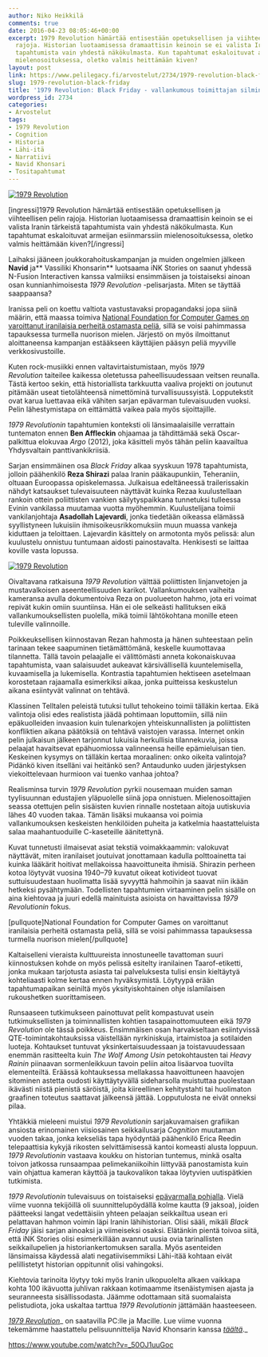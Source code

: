 ```yaml
---
author: Niko Heikkilä
comments: true
date: 2016-04-23 08:05:46+00:00
excerpt: 1979 Revolution hämärtää entisestään opetuksellisen ja viihteellisen pelin
  rajoja. Historian luotaamisessa dramaattisin keinoin se ei valista Iranin tärkeistä
  tapahtumista vain yhdestä näkökulmasta. Kun tapahtumat eskaloituvat armeijan esiinmarssiin
  mielenosoituksessa, oletko valmis heittämään kiven?
layout: post
link: https://www.pelilegacy.fi/arvostelut/2734/1979-revolution-black-friday
slug: 1979-revolution-black-friday
title: '1979 Revolution: Black Friday - vallankumous toimittajan silmin'
wordpress_id: 2734
categories:
- Arvostelut
tags:
- 1979 Revolution
- Cognition
- Historia
- Lähi-itä
- Narratiivi
- Navid Khonsari
- Tositapahtumat
---
```


[![1979 Revolution](https://www.pelilegacy.fi/wp-content/uploads/2016/04/1979_revolution_1.jpg)](https://www.pelilegacy.fi/wp-content/uploads/2016/04/1979_revolution_1.jpg)

[ingressi]1979 Revolution hämärtää entisestään opetuksellisen ja viihteellisen pelin rajoja. Historian luotaamisessa dramaattisin keinoin se ei valista Iranin tärkeistä tapahtumista vain yhdestä näkökulmasta. Kun tapahtumat eskaloituvat armeijan esiinmarssiin mielenosoituksessa, oletko valmis heittämään kiven?[/ingressi]

Laihaksi jääneen joukkorahoituskampanjan ja muiden ongelmien jälkeen **Navid** ja** Vassiliki Khonsarin** luotsaama iNK Stories on saanut yhdessä N-Fusion Interactiven kanssa valmiiksi ensimmäisen ja toistaiseksi ainoan osan kunnianhimoisesta _1979 Revolution_ -pelisarjasta. Miten se täyttää saappaansa?

Iranissa peli on koettu valtiota vastustavaksi propagandaksi jopa siinä määrin, että maassa toimiva [National Foundation for Computer Games on varoittanut iranilaisia perheitä ostamasta peliä](http://tehrantimes.com/news/300689/Iran-plans-to-block-websites-offering-1979-Revolution), sillä se voisi pahimmassa tapauksessa turmella nuorison mielen. Järjestö on myös ilmoittanut aloittaneensa kampanjan estääkseen käyttäjien pääsyn peliä myyville verkkosivustoille.

Kuten rock-musiikki ennen valtavirtaistumistaan, myös _1979 Revolution_ taiteilee kaikessa oletetussa paheellisuudessaan veitsen reunalla. Tästä kertoo sekin, että historiallista tarkkuutta vaaliva projekti on joutunut pitämään useat tietolähteensä nimettöminä turvallisuussyistä. Lopputekstit ovat karua luettavaa eikä vähiten sarjan epävarman tulevaisuuden vuoksi. Pelin lähestymistapa on eittämättä vaikea pala myös sijoittajille.

_1979 Revolutionin_ tapahtumien konteksti oli länsimaalaisille verrattain tuntematon ennen **Ben Affleckin** ohjaamaa ja tähdittämää sekä Oscar-palkittua elokuvaa _Argo_ (2012), joka käsitteli myös tähän peliin kaavailtua Yhdysvaltain panttivankikriisiä.

Sarjan ensimmäinen osa _Black Friday_ alkaa syyskuun 1978 tapahtumista, jolloin päähenkilö **Reza Shirazi** palaa Iranin pääkaupunkiin, Teheraniin, oltuaan Euroopassa opiskelemassa. Julkaisua edeltäneessä trailerissakin nähdyt katsaukset tulevaisuuteen näyttävät kuinka Rezaa kuulustellaan rankoin ottein poliittisten vankien säilytyspaikkana tunnetuksi tulleessa Evinin vankilassa muutamaa vuotta myöhemmin. Kuulustelijana toimii vankilanjohtaja **Asadollah Lajevardi**, jonka tiedetään oikeassa elämässä syyllistyneen lukuisiin ihmisoikeusrikkomuksiin muun muassa vankeja kiduttaen ja teloittaen. Lajevardin käsittely on armotonta myös pelissä: alun kuulustelu onnistuu tuntumaan aidosti painostavalta. Henkisesti se laittaa koville vasta lopussa.

[![1979 Revolution](https://www.pelilegacy.fi/wp-content/uploads/2016/04/1979_revolution_2.jpg)](https://www.pelilegacy.fi/wp-content/uploads/2016/04/1979_revolution_2.jpg)

Oivaltavana ratkaisuna _1979 Revolution_ välttää poliittisten linjanvetojen ja mustavalkoisen aseenteellisuuden karikot. Vallankumouksen vaiheita kameransa avulla dokumentoiva Reza on puolueeton hahmo, jota eri voimat repivät kukin omiin suuntiinsa. Hän ei ole selkeästi hallituksen eikä vallankumouksellisten puolella, mikä toimii lähtökohtana monille eteen tuleville valinnoille.

Poikkeuksellisen kiinnostavan Rezan hahmosta ja hänen suhteestaan pelin tarinaan tekee saapuminen tietämättömänä, keskelle kuumottavaa tilannetta. Tällä tavoin pelaajalle ei välittömästi anneta kokonaiskuvaa tapahtumista, vaan salaisuudet aukeavat kärsivällisellä kuuntelemisella, kuvaamisella ja lukemisella. Kontrastia tapahtumien hektiseen asetelmaan korostetaan rajaamalla esimerkiksi aikaa, jonka puitteissa keskustelun aikana esiintyvät valinnat on tehtävä.

Klassinen Telltalen peleistä tutuksi tullut tehokeino toimii tälläkin kertaa. Eikä valintoja olisi edes realistista jäädä pohtimaan loputtomiin, sillä niin epäkuolleiden invaasion kuin tulenarkojen yhteiskunnallisten ja poliittisten konfliktien aikana päätöksiä on tehtävä vaistojen varassa. Internet onkin pelin julkaisun jälkeen tarjonnut lukuisia herkullisia tilannekuvia, joissa pelaajat havaitsevat epähuomiossa valinneensa heille epämieluisan tien. Keskeinen kysymys on tälläkin kertaa moraalinen: onko oikeita valintoja? Pidänkö kiven itselläni vai heitänkö sen? Antaudunko uuden järjestyksen viekoittelevaan hurmioon vai tuenko vanhaa johtoa?

Realisminsa turvin _1979 Revolution_ pyrkii nousemaan muiden saman tyylisuunnan edustajien yläpuolelle siinä jopa onnistuen. Mielenosoittajien seassa otettujen pelin sisäisten kuvien rinnalle nostetaan aitoja uutiskuvia lähes 40 vuoden takaa. Tämän lisäksi mukaansa voi poimia vallankumouksen keskeisten henkilöiden puheita ja katkelmia haastatteluista salaa maahantuoduille C-kaseteille äänitettynä.

Kuvat tunnetusti ilmaisevat asiat tekstiä voimakkaammin: valokuvat näyttävät, miten iranilaiset joutuivat jonottamaan kadulla polttoainetta tai kuinka lääkärit hoitivat mellakoissa haavoittuneita ihmisiä. Shirazin perheen kotoa löytyvät vuosina 1940–79 kuvatut oikeat kotivideot tuovat suttuisuudestaan huolimatta lisää syvyyttä hahmoihin ja saavat niin ikään hetkeksi pysähtymään. Todellisten tapahtumien virtaaminen pelin sisälle on aina kiehtovaa ja juuri edellä mainituista asioista on havaittavissa _1979 Revolutionin_ fokus.

[pullquote]National Foundation for Computer Games on varoittanut iranilaisia perheitä ostamasta peliä, sillä se voisi pahimmassa tapauksessa turmella nuorison mielen[/pullquote]

Kaltaiselleni vieraista kulttuureista innostuneelle tavattoman suuri kiinnostuksen kohde on myös pelissä esitelty iranilainen Taarof-etiketti, jonka mukaan tarjotusta asiasta tai palveluksesta tulisi ensin kieltäytyä kohteliaasti kolme kertaa ennen hyväksymistä. Löytyypä erään tapahtumapaikan seiniltä myös yksityiskohtainen ohje islamilaisen rukoushetken suorittamiseen.

Runsaaseen tutkimukseen painottuvat pelit kompastuvat usein tutkimuksellisten ja toiminnallisten kohtien tasapainottomuuteen eikä _1979 Revolution_ ole tässä poikkeus. Ensimmäisen osan harvakseltaan esiintyvissä QTE-toimintakohtauksissa väistellään nyrkiniskuja, irtaimistoa ja sotilaiden luoteja. Kohtaukset tuntuvat yksinkertaisuudessaan ja toistavuudessaan enemmän rasitteelta kuin _The Wolf Among Usin_ petokohtausten tai _Heavy Rainin_ piinaavan sormenleikkuun tavoin peliin aitoa lisäarvoa tuovilta elementeiltä. Eräässä kohtauksessa mellakassa haavoittuneen haavojen sitominen astetta oudosti käyttäytyvällä sideharsolla muistuttaa puolestaan ikävästi niistä pienistä säröistä, joita kiireellinen kehitystahti tai huolimaton graafinen toteutus saattavat jälkeensä jättää. Lopputulosta ne eivät onneksi pilaa.

Yhtäkkiä mieleeni muistui _1979 Revolutionin_ sarjakuvamaisen grafiikan ansiosta erinomainen viisiosainen seikkailusarja _Cognition_ muutaman vuoden takaa, jonka kekseliäs tapa hyödyntää päähenkilö Erica Reedin telepaattisia kykyjä rikosten selvittämisessä kantoi komeasti alusta loppuun. _1979 Revolutionin_ vastaava koukku on historian tuntemus, minkä osalta toivon jatkossa runsaampaa pelimekaniikoihin liittyvää panostamista kuin vain ohjattua kameran käyttöä ja taukovalikon takaa löytyvien uutispätkien tutkimista.

_1979 Revolutionin_ tulevaisuus on toistaiseksi [epävarmalla pohjalla](https://twitter.com/1979theGame/status/719607297056616448). Vielä viime vuonna tekijöillä oli suunnittelupöydällä kolme kautta (9 jaksoa), joiden päätteeksi langat vedettäisiin yhteen pelaajan seikkailtua usean eri pelattavan hahmon voimin läpi Iranin lähihistorian. Olisi sääli, mikäli _Black Friday_ jäisi sarjan ainoaksi ja viimeiseksi osaksi. Elätänkin pientä toivoa siitä, että iNK Stories olisi esimerkillään avannut uusia ovia tarinallisten seikkailupelien ja historiankertomuksen saralla. Myös asenteiden länsimaissa käydessä alati negatiivisemmiksi Lähi-itää kohtaan eivät pelillistetyt historian oppitunnit olisi vahingoksi.

Kiehtovia tarinoita löytyy toki myös Iranin ulkopuolelta alkaen vaikkapa kohta 100 ikävuotta juhlivan rakkaan kotimaamme itsenäistymisen ajasta ja seuranneesta sisällissodasta. Jäämme odottamaan sitä suomalaista pelistudiota, joka uskaltaa tarttua _1979 Revolutionin_ jättämään haasteeseen.

[_1979 Revolution_](http://inkstories.com/1979RevolutionGame)_ on saatavilla PC:lle ja Macille. Lue viime vuonna tekemämme haastattelu pelisuunnittelija Navid Khonsarin kanssa _[_täältä_](https://www.pelilegacy.fi/hitaat/2301/haastattelu-1979-revolution-ink-stories)_._

https://www.youtube.com/watch?v=_50OJ1uuGoc
